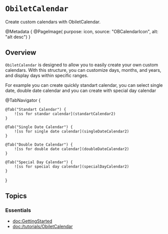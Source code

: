 # ``ObiletCalendar``

Create custom calendars with ObiletCalendar.

<!--Specify minimum versions -->

@Metadata {
    @PageImage(
        purpose: icon,
        source: "OBCalendarIcon",
        alt: "alt desc")
}



## Overview

`ObiletCalendar` is designed to allow you to easily create your own custom calendars.
With this structure, you can customize days, months, and years, and display days within specific ranges.

For example you can create quickly standart calendar, you can select single date, double date calendar and you can create with special day calendar




@TabNavigator {
    
    @Tab("Standart Calendar") {
        ![ss for standar calendar](standartCalendar2)
    }
    
    @Tab("Single Date Calendar") {
        ![ss for single date calendar](singleDateCalendar2)
    } 
    
    @Tab("Double Date Calendar") {
        ![ss for double date calendar](doubleDateCalendar2)
    } 
    
    @Tab("Special Day Calendar") {
        ![ss for special day calendar](specialDayCalendar2)
    }

}


## Topics

### Essentials

- <doc:GettingStarted>
- <doc:/tutorials/ObiletCalendar>





